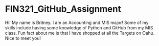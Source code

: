 # FIN321_GitHub_Assignment

Hi! My name is Britney.
I am an Accounting and MIS major!
Some of my skills include having some knowledge of Python and GitHub from my MIS class.
Fun fact about me is that I have shopped at all the Targets on Oahu.
Nice to meet you!
